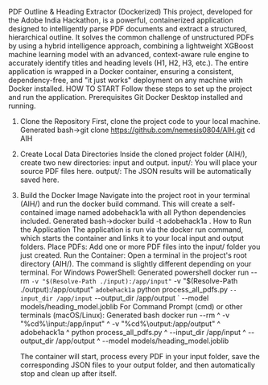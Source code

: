 PDF Outline & Heading Extractor (Dockerized)
This project, developed for the Adobe India Hackathon, is a powerful, containerized application designed to intelligently parse PDF documents and extract a structured, hierarchical outline. It solves the common challenge of unstructured PDFs by using a hybrid intelligence approach, combining a lightweight XGBoost machine learning model with an advanced, context-aware rule engine to accurately identify titles and heading levels (H1, H2, H3, etc.).
The entire application is wrapped in a Docker container, ensuring a consistent, dependency-free, and "it just works" deployment on any machine with Docker installed.
HOW TO START
Follow these steps to set up the project and run the application.
Prerequisites
Git
Docker Desktop installed and running.
1. Clone the Repository
First, clone the project code to your local machine.
Generated bash->git clone https://github.com/nemesis0804/AIH.git
cd AIH
2. Create Local Data Directories
Inside the cloned project folder (AIH/), create two new directories: input and output.
input/: You will place your source PDF files here.
output/: The JSON results will be automatically saved here.
3. Build the Docker Image
Navigate into the project root in your terminal (AIH/) and run the docker build command. This will create a self-contained image named adobehack1a with all Python dependencies included.
Generated bash->docker build -t adobehack1a .
How to Run the Application
The application is run via the docker run command, which starts the container and links it to your local input and output folders.
Place PDFs: Add one or more PDF files into the input/ folder you just created.
Run the Container: Open a terminal in the project's root directory (AIH/). The command is slightly different depending on your terminal.
For Windows PowerShell:
Generated powershell
docker run --rm `
  -v "$(Resolve-Path ./input):/app/input" `
  -v "$(Resolve-Path ./output):/app/output" `
  adobehack1a `
  python process_all_pdfs.py `
  --input_dir /app/input `
  --output_dir /app/output `
  --model models/heading_model.joblib
   For Command Prompt (cmd) or other terminals (macOS/Linux):
Generated bash
docker run --rm ^
  -v "%cd%\input:/app/input" ^
  -v "%cd%\output:/app/output" ^
  adobehack1a ^
  python process_all_pdfs.py ^
  --input_dir /app/input ^
  --output_dir /app/output ^
  --model models/heading_model.joblib
   
   The container will start, process every PDF in your input folder, save the corresponding JSON files to your output folder, and then automatically stop and clean up after itself.
